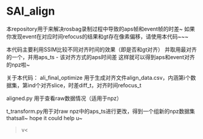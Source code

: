 # SAI_align

本repository用于来解决rosbag录制过程中导致的aps帧和event帧的时差~
如果你发现event在对应时间refocus的结果和gt存在像素偏移，请使用本代码~~~

本代码主要利用SSIM比较不同对齐时间的效果（即是否和gt对齐）
并取用最对齐的一个，并用aps_ts - 该对齐方式的aps时间差
这样就可以得到aps和event对齐的npz啦~

关于本代码：
  ali_final_optimize 用于生成对齐文件align_data.csv，内涵第i个数据集，第ind个对齐slice，时差diff_t，对齐时间refocus_t

  aligned.py 用于查看raw数据情况（适用于npz）

  t_transform.py用于对raw npz中的aps_ts进行更改，得到一个组新的npz数据集
  thatsall~
  hope it could help u~
  >v<
